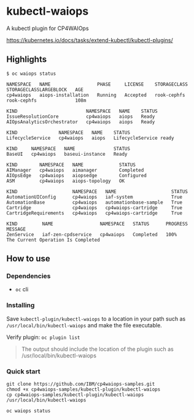 # kubectl-waiops

A kubectl plugin for CP4WAIOps

https://kubernetes.io/docs/tasks/extend-kubectl/kubectl-plugins/

## Highlights

```
$ oc waiops status

NAMESPACE   NAME                 PHASE     LICENSE    STORAGECLASS   STORAGECLASSLARGEBLOCK   AGE
cp4waiops   aiops-installation   Running   Accepted   rook-cephfs    rook-cephfs              108m

KIND                         NAMESPACE   NAME    STATUS
IssueResolutionCore          cp4waiops   aiops   Ready
AIOpsAnalyticsOrchestrator   cp4waiops   aiops   Ready

KIND               NAMESPACE   NAME    STATUS
LifecycleService   cp4waiops   aiops   LifecycleService ready

KIND     NAMESPACE   NAME              STATUS
BaseUI   cp4waiops   baseui-instance   Ready

KIND        NAMESPACE   NAME             STATUS
AIManager   cp4waiops   aimanager        Completed
AIOpsEdge   cp4waiops   aiopsedge        Configured
ASM         cp4waiops   aiops-topology   OK

KIND                    NAMESPACE   NAME                    STATUS
AutomationUIConfig      cp4waiops   iaf-system              True
AutomationBase          cp4waiops   automationbase-sample   True
Cartridge               cp4waiops   cp4waiops-cartridge     True
CartridgeRequirements   cp4waiops   cp4waiops-cartridge     True

KIND         NAME                 NAMESPACE   STATUS      PROGRESS   MESSAGE
ZenService   iaf-zen-cpdservice   cp4waiops   Completed   100%       The Current Operation Is Completed
```

## How to use

### Dependencies
- `oc` cli

### Installing
Save `kubectl-plugin/kubectl-waiops` to a location in your path such as `/usr/local/bin/kubectl-waiops` and make the file executable. 

Verify plugin:
`oc plugin list`
> The output should include the location of the plugin such as /usr/local/bin/kubectl-waiops

### Quick start
```
git clone https://github.com/IBM/cp4waiops-samples.git
chmod +x cp4waiops-samples/kubectl-plugin/kubectl-waiops
cp cp4waiops-samples/kubectl-plugin/kubectl-waiops /usr/local/bin/kubectl-waiops

oc waiops status
```
